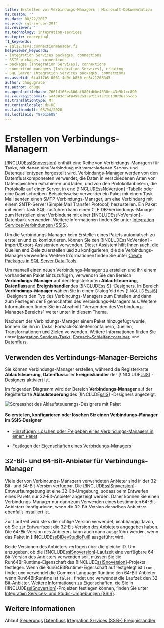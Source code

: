 ```yaml
---
title: Erstellen von Verbindungs-Managern | Microsoft-Dokumentation
ms.custom: ''
ms.date: 08/22/2017
ms.prod: sql-server-2014
ms.reviewer: ''
ms.technology: integration-services
ms.topic: conceptual
f1_keywords:
- sql12.asvs.connectionmanager.f1
helpviewer_keywords:
- Integration Services packages, connections
- SSIS packages, connections
- packages [Integration Services], connections
- connection managers [Integration Services], creating
- SQL Server Integration Services packages, connections
ms.assetid: 6ca317b8-0061-4d9d-b830-ee8c21268345
author: chugugrace
ms.author: chugu
ms.openlocfilehash: 7661d165ea606af880fd00e4638ec43e9bfcc890
ms.sourcegitcommit: ad4d92dce894592a259721a1571b1d8736abacdb
ms.translationtype: MT
ms.contentlocale: de-DE
ms.lasthandoff: 08/04/2020
ms.locfileid: "87616608"
---
```

# <a name="create-connection-managers"></a>Erstellen von Verbindungs-Managern
  [!INCLUDE[ssISnoversion](../includes/ssisnoversion-md.md)] enthält eine Reihe von Verbindungs-Managern für Tasks, mit denen eine Verbindung mit verschiedenen Server- und Datenquellentypen hergestellt wird. Verbindungs-Manager werden von den Datenflusskomponenten verwendet, die Daten in verschiedenen Arten von Datenspeichern extrahieren und laden, und von den Protokollanbietern, die Protokolle auf einen Server, in eine [!INCLUDE[ssNoVersion](../includes/ssnoversion-md.md)] -Tabelle oder eine Datei schreiben. Beispielsweise verwendet ein Paket mit einem Task Mail senden einen SMTP-Verbindungs-Manager, um eine Verbindung mit einem SMTP-Server (Simple Mail Transfer Protocol) herzustellen. Ein Paket mit einem Task SQL ausführen kann einen OLE DB-Verbindungs-Manager zum Herstellen einer Verbindung mit einer [!INCLUDE[ssNoVersion](../includes/ssnoversion-md.md)] -Datenbank verwenden. Weitere Informationen finden Sie unter [Integration Services-Verbindungen &#40;SSIS&#41;](connection-manager/integration-services-ssis-connections.md).

 Um die Verbindungs-Manager beim Erstellen eines Pakets automatisch zu erstellen und zu konfigurieren, können Sie den [!INCLUDE[ssNoVersion](../includes/ssnoversion-md.md)] -Import/Export-Assistenten verwenden. Dieser Assistent hilft Ihnen auch, die Quellen und Ziele zu erstellen und zu konfigurieren, die die Verbindungs-Manager verwenden. Weitere Informationen finden Sie unter [Create Packages in SQL Server Data Tools](create-packages-in-sql-server-data-tools.md).

 Um manuell einen neuen Verbindungs-Manager zu erstellen und ihn einem vorhandenen Paket hinzuzufügen, verwenden Sie den Bereich **Verbindungs-Manager** auf den Registerkarten **Ablaufsteuerung**, **Datenfluss**und **Ereignishandler** des [!INCLUDE[ssIS](../includes/ssis-md.md)] -Designers. Im Bereich **Verbindungs-Manager** wählen Sie in einem Dialogfeld des [!INCLUDE[ssIS](../includes/ssis-md.md)] -Designers den Typ des Verbindungs-Managers zum Erstellen und dann zum Festlegen der Eigenschaften des Verbindungs-Managers aus. Weitere Informationen finden Sie im Abschnitt "Verwenden des Verbindungs-Manager-Bereichs" weiter unten in diesem Thema.

 Nachdem der Verbindungs-Manager einem Paket hinzugefügt wurde, können Sie ihn in Tasks, Foreach-Schleifencontainern, Quellen, Transformationen und Zielen verwenden. Weitere Informationen finden Sie unter [Integration Services-Tasks](control-flow/integration-services-tasks.md), [Foreach-Schleifencontainer](control-flow/foreach-loop-container.md), und [Datenfluss](data-flow/data-flow.md).

## <a name="using-the-connection-managers-area"></a>Verwenden des Verbindungs-Manager-Bereichs
 Sie können Verbindungs-Manager erstellen, während die Registerkarte **Ablaufsteuerung**, **Datenfluss**oder **Ereignishandler** des [!INCLUDE[ssIS](../includes/ssis-md.md)] -Designers aktiviert ist.

 Im folgenden Diagramm wird der Bereich **Verbindungs-Manager** auf der Registerkarte **Ablaufsteuerung** des [!INCLUDE[ssIS](../includes/ssis-md.md)] -Designers angezeigt.

 ![Screenshot des Ablaufsteuerungs-Designers mit Paket](media/samplecontrolflow.gif "Screenshot des Ablaufsteuerungs-Designers mit Paket")

#### <a name="to-add-configure-or-delete-a-connection-manager-in-ssis-designer"></a>So erstellen, konfigurieren oder löschen Sie einen Verbindungs-Manager im SSIS-Designer

-   [Hinzufügen, Löschen oder Freigeben eines Verbindungs-Managers in einem Paket](../../2014/integration-services/add-delete-or-share-a-connection-manager-in-a-package.md)

-   [Festlegen der Eigenschaften eines Verbindungs-Managers](../../2014/integration-services/set-the-properties-of-a-connection-manager.md)

## <a name="32-bit-and-64-bit-providers-for-connection-managers"></a>32-Bit- und 64-Bit-Anbieter für Verbindungs-Manager
 Viele der von Verbindungs-Managern verwendeten Anbieter sind in der 32-Bit- und 64-Bit-Version verfügbar. Die [!INCLUDE[ssISnoversion](../includes/ssisnoversion-md.md)]-Entwurfsumgebung ist eine 32-Bit-Umgebung, sodass beim Entwerfen eines Pakets nur 32-Bit-Anbieter angezeigt werden. Daher können Sie einen Verbindungs-Manager nur dann zum Verwenden eines bestimmten 64-Bit-Anbieters konfigurieren, wenn die 32-Bit-Version desselben Anbieters ebenfalls installiert ist.

 Zur Laufzeit wird stets die richtige Version verwendet, unabhängig davon, ob Sie zur Entwurfszeit die 32-Bit-Version des Anbieters angegeben haben. Die 64-Bit-Version des Anbieters kann auch dann ausgeführt werden, wenn das Paket in [!INCLUDE[ssBIDevStudioFull](../includes/ssbidevstudiofull-md.md)] ausgeführt wird.

 Beide Versionen des Anbieters verfügen über die gleiche ID. Um anzugeben, ob die [!INCLUDE[ssISnoversion](../includes/ssisnoversion-md.md)]-Laufzeit eine verfügbare 64-Bit-Version des Anbieters verwenden soll, müssen Sie die Run64BitRuntime-Eigenschaft des [!INCLUDE[ssISnoversion](../includes/ssisnoversion-md.md)]-Projekts festlegen. Wenn die Run64BitRuntime-Eigenschaft auf festgelegt ist `true` , findet und verwendet die Common Language Runtime den 64-Bit-Anbieter. wenn Run64BitRuntime ist `false` , findet und verwendet die Laufzeit den 32-Bit-Anbieter. Weitere Informationen zu Eigenschaften, die Sie in [!INCLUDE[ssISnoversion](../includes/ssisnoversion-md.md)]-Projekten festlegen können, finden Sie unter [Integration Services- und Studio-Umgebungen &#40;SSIS&#41;](integration-services-ssis-development-and-management-tools.md).

## <a name="see-also"></a>Weitere Informationen
 Ablauf [Steuerungs](control-flow/control-flow.md) [Datenfluss](data-flow/data-flow.md) [Integration Services &#40;SSIS-&#41; Ereignishandler](integration-services-ssis-event-handlers.md)


